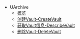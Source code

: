 * UArchive
    * [概览](overview.md)
    * [创建Vault-CreateVault](create_vault.md)
    * [获取Vault信息-DescribeVault](describe_vault.md)
    * [删除Vault-DeleteVault](delete_vault.md)
